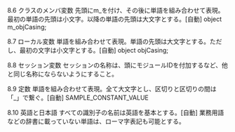 8.6	クラスのメンバ変数
先頭にm_を付け、その後に単語を組み合わせて表現。最初の単語の先頭は小文字。以降の単語の先頭は大文字とする。[自動]
object m_objCasing;

8.7	ローカル変数
単語を組み合わせて表現。単語の先頭は大文字とする。ただし、最初の文字は小文字とする。[自動]
object objCasing;

8.8	セッション変数
セッションの名称は、頭にモジュールIDを付加するなど、他と同じ名称にならないようにすること。

8.9	定数
単語を組み合わせて表現。全て大文字とし、区切りと区切りの間は「_」で繋ぐ。[自動]
SAMPLE_CONSTANT_VALUE

8.10	英語と日本語
すべての識別子の名前は英語を基本とする。[自動]
業務用語などの辞書に載っていない単語は、ローマ字表記も可能とする。
